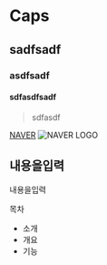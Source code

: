 # Caps
## sadfsadf
### asdfsadf
#### sdfasdfsadf

> sdfasdf

[NAVER](http://wwww.naver.com)
![NAVER LOGO](http://img.naver.net/static/www/u/2013/0731/nmms_224940510.gif)

내용을입력
---
내용을입력

 목차
 * 소개
 * 개요
 * 기능
